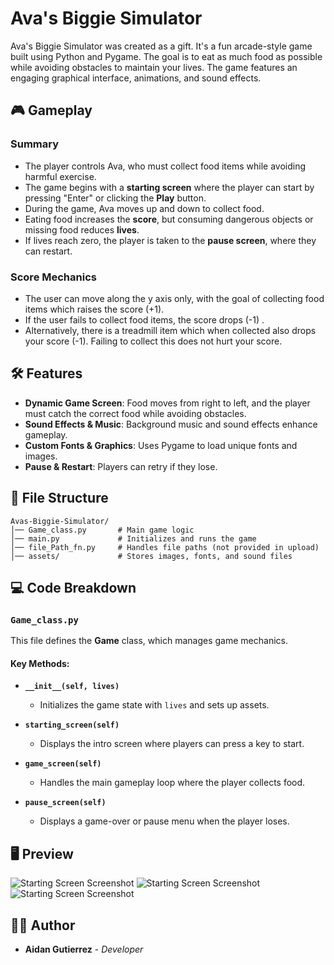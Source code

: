 # Ava's Biggie Simulator

Ava's Biggie Simulator was created as a gift. It's a fun arcade-style game built using Python and Pygame. The goal is to eat as much food as possible while avoiding obstacles to maintain your lives. The game features an engaging graphical interface, animations, and sound effects.

## 🎮 Gameplay
### Summary
- The player controls Ava, who must collect food items while avoiding harmful exercise.
- The game begins with a **starting screen** where the player can start by pressing "Enter" or clicking the **Play** button.
- During the game, Ava moves up and down to collect food.
- Eating food increases the **score**, but consuming dangerous objects or missing food reduces **lives**.
- If lives reach zero, the player is taken to the **pause screen**, where they can restart.
  
### Score Mechanics
- The user can move along the y axis only, with the goal of collecting food items which raises the score (+1).
- If the user fails to collect food items, the score drops (-1) .
- Alternatively, there is a treadmill item which when collected also drops your score (-1). Failing to collect this does not hurt your score.


## 🛠 Features
- **Dynamic Game Screen**: Food moves from right to left, and the player must catch the correct food while avoiding obstacles.
- **Sound Effects & Music**: Background music and sound effects enhance gameplay.
- **Custom Fonts & Graphics**: Uses Pygame to load unique fonts and images.
- **Pause & Restart**: Players can retry if they lose.

## 📂 File Structure
```
Avas-Biggie-Simulator/
│── Game_class.py       # Main game logic
│── main.py             # Initializes and runs the game
│── file_Path_fn.py     # Handles file paths (not provided in upload)
│── assets/             # Stores images, fonts, and sound files
```

## 💻 Code Breakdown

### `Game_class.py`
This file defines the **Game** class, which manages game mechanics.

#### Key Methods:

- **`__init__(self, lives)`**  
  - Initializes the game state with `lives` and sets up assets.
  
- **`starting_screen(self)`**  
  - Displays the intro screen where players can press a key to start.

- **`game_screen(self)`**  
  - Handles the main gameplay loop where the player collects food.

- **`pause_screen(self)`**  
  - Displays a game-over or pause menu when the player loses.


## 🖥 Preview
![Starting Screen Screenshot](https://dl.dropboxusercontent.com/scl/fi/v99tk9ghoh6ooyefutf3k/Screenshot-2025-03-29-014537.png)
![Starting Screen Screenshot](assets/game_preview.png)
![Starting Screen Screenshot](assets/game_preview.png)

## 👨‍💻 Author
- **Aidan Gutierrez** - *Developer*
